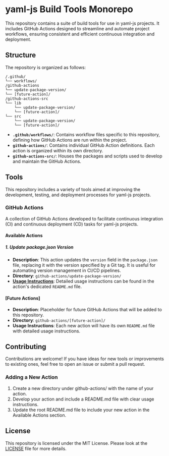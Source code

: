# yaml-js Build Tools Monorepo

This repository contains a suite of build tools for use in yaml-js projects. It includes GitHub Actions designed to streamline and automate project workflows, ensuring consistent and efficient continuous integration and deployment.

## Structure

The repository is organized as follows:

```
/.github/
└── workflows/
/github-actions
└── update-package-version/
└── [future-action]/
/github-actions-src
└── lib
    └── update-package-version/
    └── [future-action]/
└── src
    └── update-package-version/
    └── [future-action]/
```

- **`.github/workflows/`**: Contains workflow files specific to this repository, defining how GitHub Actions are run within the project.
- **`github-actions/`**: Contains individual GitHub Action definitions. Each action is organized within its own directory.
- **`github-actions-src/`**: Houses the packages and scripts used to develop and maintain the GitHub Actions.

## Tools

This repository includes a variety of tools aimed at improving the development, testing, and deployment processes for yaml-js projects.

### GitHub Actions

A collection of GitHub Actions developed to facilitate continuous integration (CI) and continuous deployment (CD) tasks for yaml-js projects.

#### Available Actions

##### 1. Update package.json Version

- **Description**: This action updates the `version` field in the `package.json` file, replacing it with the version specified by a Git tag. It is useful for automating version management in CI/CD pipelines.
- **Directory**: `github-actions/update-package-version/`
- **[Usage Instructions](github-actions/update-package-version/README.md)**: Detailed usage instructions can be found in the action's dedicated `README.md` file.

#### [Future Actions]

- **Description**: Placeholder for future GitHub Actions that will be added to this repository.
- **Directory**: `github-actions/[future-action]/`
- **Usage Instructions**: Each new action will have its own `README.md` file with detailed usage instructions.

## Contributing

Contributions are welcome! If you have ideas for new tools or improvements to existing ones, feel free to open an issue or submit a pull request.

### Adding a New Action

1. Create a new directory under github-actions/ with the name of your action.
2. Develop your action and include a README.md file with clear usage instructions.
3. Update the root README.md file to include your new action in the Available Actions section.

## License

This repository is licensed under the MIT License. Please look at the [LICENSE](./LICENSE) file for more details.


